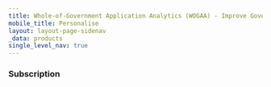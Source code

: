 ```yaml
---
title: Whole-of-Government Application Analytics (WOGAA) - Improve Government Services with Data
mobile_title: Personalise
layout: layout-page-sidenav
_data: products
single_level_nav: true
---
```


### Subscription
